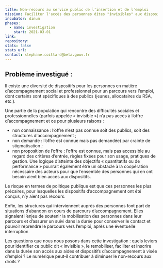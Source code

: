 ```yaml
---
title: Non-recours au service public de l'insertion et de l'emploi 
mission: Faciliter l'accès des personnes dites "invisibles" aux dispositifs d'accompagnement vers l'emploi
incubator: dinum
phases:
  - name: investigation
    start: 2021-03-01
link:
repository: 
stats: false 
stats_url: 
contact: stephane.coillard@beta.gouv.fr
---
```


## Problème investigué :

Il existe une diversité de dispositifs pour les personnes en matière d’accompagnement social et professionnel pour un parcours vers l’emploi, dont certains sont spécifiques à des publics (jeunes, allocataires du RSA, etc.).

Une partie de la population qui rencontre des difficultés sociales et professionnelles (parfois appelée « invisible ») n’a pas accès à l’offre d’accompagnement et ce pour plusieurs raisons : 
* non connaissance : l’offre n’est pas connue soit des publics, soit des structures d'accompagnement ;
* non demande : l’offre est connue  mais pas demandée) par crainte de stigmatisation ;
* non proposition de l’offre : l’offre est connue, mais pas accessible au regard des critères d’entrée, règles fixées pour son usage, pratiques de gestion. Une logique d’atteinte des objectifs « quantitatifs ou de performance » pourrait également être un obstacle à la coopération nécessaire des acteurs pour que l’ensemble des personnes qui en ont besoin aient bien accès aux dispositifs. 

Le risque en termes de politique publique est que ces personnes les plus précaires, pour lesquelles les dispositifs d’accompagnement ont été conçus, n’y aient pas recours.

Enfin, les structures qui interviennent auprès des personnes font part de situations d’abandon en cours de parcours d’accompagnement. Elles signalent l’enjeu de soutenir la mobilisation des personnes dans leur parcours et d’assurer un suivi dans la durée pour conserver le contact et pouvoir reprendre le parcours vers l’emploi, après une éventuelle interruption.

Les questions que nous nous posons dans cette investigation : quels leviers pour identifier ce public dit « invisible », le remobiliser, faciliter et inscrire dans la durée son accès aux aides et dispositifs d’accompagnement à visée d’emploi ? Le numérique peut-il contribuer à diminuer le non-recours aux droits ? 
